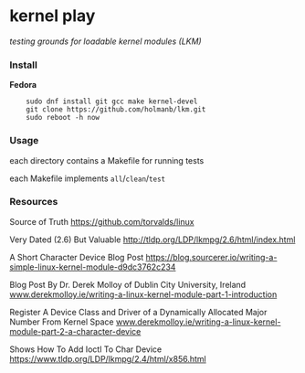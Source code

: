 kernel play
===========

*testing grounds for loadable kernel modules (LKM)*



### Install

	

**Fedora**

```
	sudo dnf install git gcc make kernel-devel
	git clone https://github.com/holmanb/lkm.git
	sudo reboot -h now
```


### Usage


each directory contains a Makefile for running tests

each Makefile implements `all`/`clean`/`test`


### Resources

Source of Truth
https://github.com/torvalds/linux

Very Dated (2.6) But Valuable 
http://tldp.org/LDP/lkmpg/2.6/html/index.html

A Short Character Device Blog Post
https://blog.sourcerer.io/writing-a-simple-linux-kernel-module-d9dc3762c234

Blog Post By Dr. Derek Molloy of Dublin City University, Ireland
www.derekmolloy.ie/writing-a-linux-kernel-module-part-1-introduction

Register A Device Class and Driver of a Dynamically Allocated Major Number From Kernel Space
www.derekmolloy.ie/writing-a-linux-kernel-module-part-2-a-character-device

Shows How To Add Ioctl To Char Device
https://www.tldp.org/LDP/lkmpg/2.4/html/x856.html
